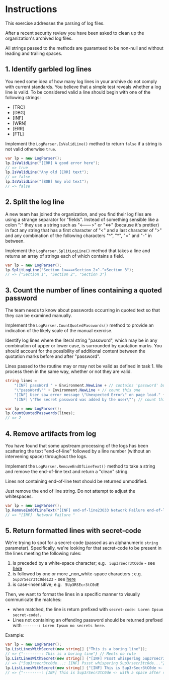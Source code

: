 # Instructions

This exercise addresses the parsing of log files.

After a recent security review you have been asked to clean up the organization's archived log files.

All strings passed to the methods are guaranteed to be non-null and without leading and trailing spaces.

## 1. Identify garbled log lines

You need some idea of how many log lines in your archive do not comply with current standards. You believe that a simple test reveals whether a log line is valid. To be considered valid a line should begin with one of the following strings:

- [TRC]
- [DBG]
- [INF]
- [WRN]
- [ERR]
- [FTL]

Implement the `LogParser.IsValidLine()` method to return `false` if a string is not valid otherwise `true`.

```csharp
var lp = new LogParser();
lp.IsValidLine("[ERR] A good error here");
// => true
lp.IsValidLine("Any old [ERR] text");
// => false
lp.IsValidLine("[BOB] Any old text");
// => false
```

## 2. Split the log line

A new team has joined the organization, and you find their log files are using a strange separator for "fields". Instead of something sensible like a colon ":" they use a string such as "<--->" or "<=>" (because it's prettier) in fact any string that has a first character of "<" and a last character of ">" and any combination of the following characters "^", "\*", "=" and "-" in between.

Implement the `LogParser.SplitLogLine()` method that takes a line and returns an array of strings each of which contains a field.

```csharp
var lp = new LogParser();
lp.SplitLogLine("Section 1<===>Section 2<^-^>Section 3");
// => {"Section 1", "Section 2", "Section 3"}
```

## 3. Count the number of lines containing a quoted password

The team needs to know about passwords occurring in quoted text so that they can be examined manually.

Implement the `LogParser.CountQuotedPasswords()` method to provide an indication of the likely scale of the manual exercise.

Identify log lines where the literal string "password", which may be in any combination of upper or lower case, is surrounded by quotation marks.
You should account for the possibility of additional content between the quotation marks before and after "password".

Lines passed to the routine may or may not be valid as defined in task 1. We process them in the same way, whether or not they are valid.

```csharp
string lines =
    "[INF] passWord " + Environment.NewLine + // contains 'password' but not surrounded by quotation marks
    "\"passWord\"" + Environment.NewLine + // count this one
    "[INF] User saw error message \"Unexpected Error\" on page load." + Environment.NewLine + //does not contain 'password'
    "[INF] \"The secret password was added by the user\""; // count this one

var lp = new LogParser();
lp.CountQuotedPasswords(lines);
// => 2
```

## 4. Remove artifacts from log

You have found that some upstream processing of the logs has been scattering the text "end-of-line" followed by a line number (without an intervening space) throughout the logs.

Implement the `LogParser.RemoveEndOfLineText()` method to take a string and remove the end-of-line text and return a "clean" string.

Lines not containing end-of-line text should be returned unmodified.

Just remove the end of line string. Do not attempt to adjust the whitespaces.

```csharp
var lp = new LogParser();
lp.RemoveEndOfLineText("[INF] end-of-line23033 Network Failure end-of-line27");
// => "[INF]  Network Failure "
```

## 5. Return formatted lines with secret-code

We're trying to spot for a secret-code (passed as an alphanumeric `string` parameter). Specifically, we're looking for that secret-code to be present in the lines meeting the following rules:
1. is preceded by a white-space character; e.g. ` 5up3rSecr3tC0de` - see [here](https://docs.microsoft.com/en-us/dotnet/standard/base-types/character-classes-in-regular-expressions#whitespace-character-s)
2. is followed by one or more _non_white-space characters ; e.g. ` 5up3rSecr3tC0de123` - see [here](https://docs.microsoft.com/en-us/dotnet/standard/base-types/character-classes-in-regular-expressions#non-whitespace-character-s)
3. is case-insensitive; e.g. ` 5Up3RSEcr3tC0dE`

Then, we want to format the lines in a specific manner to visually communicate the matches:
* when matched, the line is return prefixed with `secret-code: Loren Ipsum secret-code!`.
* Lines not containing an offending password should be returned prefixed with `-------: Loren Ipsum no secrets here`.

Example: 

```csharp
var lp = new LogParser();
lp.ListLinesWithSecret(new string[] {"This is a boring line"});
// => {"--------: This is a boring line"} // Meets no rule
lp.ListLinesWithSecret(new string[] {"[INF] Pssst whispering 5up3rsecr3tc0de..."});
// => {"5up3rsecr3tc0de...: [INF] Pssst whispering 5up3rsecr3tc0de..."} // Meets all rules
lp.ListLinesWithSecret(new string[] {"[INF] This is 5up3rSecr3tC0de <- with a space after so we're ok"});
// => {"--------: [INF] This is 5up3rSecr3tC0de <- with a space after so we're ok"} // Doesn't meet 2
```

